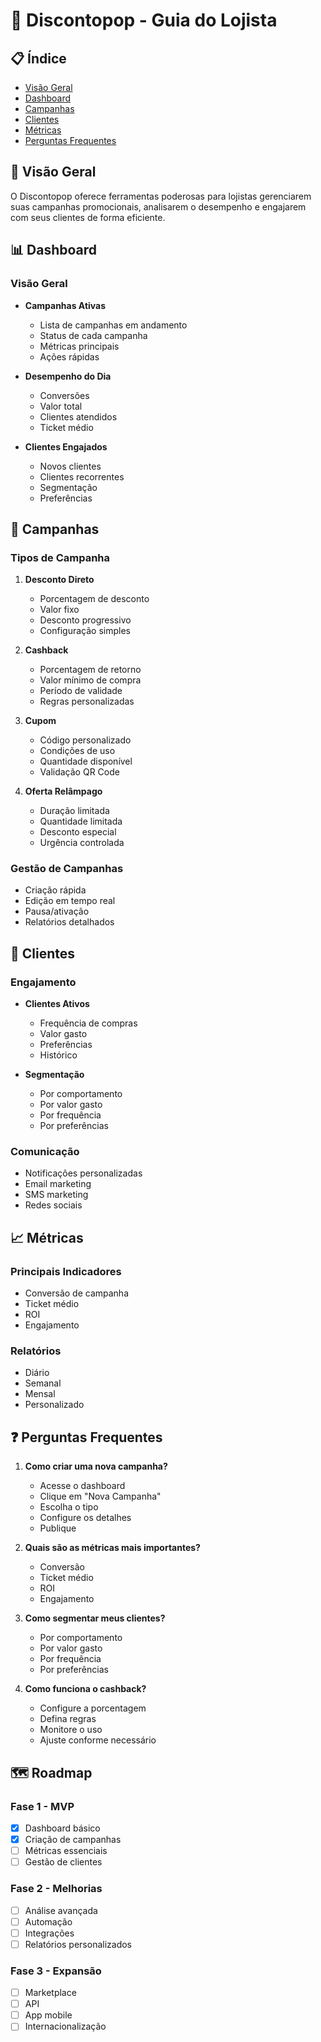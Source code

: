 # 🏪 Discontopop - Guia do Lojista

## 📋 Índice
- [Visão Geral](#-visão-geral)
- [Dashboard](#-dashboard)
- [Campanhas](#-campanhas)
- [Clientes](#-clientes)
- [Métricas](#-métricas)
- [Perguntas Frequentes](#-perguntas-frequentes)

## 🌟 Visão Geral
O Discontopop oferece ferramentas poderosas para lojistas gerenciarem suas campanhas promocionais, analisarem o desempenho e engajarem com seus clientes de forma eficiente.

## 📊 Dashboard

### Visão Geral
- **Campanhas Ativas**
  - Lista de campanhas em andamento
  - Status de cada campanha
  - Métricas principais
  - Ações rápidas

- **Desempenho do Dia**
  - Conversões
  - Valor total
  - Clientes atendidos
  - Ticket médio

- **Clientes Engajados**
  - Novos clientes
  - Clientes recorrentes
  - Segmentação
  - Preferências

## 🎯 Campanhas

### Tipos de Campanha
1. **Desconto Direto**
   - Porcentagem de desconto
   - Valor fixo
   - Desconto progressivo
   - Configuração simples

2. **Cashback**
   - Porcentagem de retorno
   - Valor mínimo de compra
   - Período de validade
   - Regras personalizadas

3. **Cupom**
   - Código personalizado
   - Condições de uso
   - Quantidade disponível
   - Validação QR Code

4. **Oferta Relâmpago**
   - Duração limitada
   - Quantidade limitada
   - Desconto especial
   - Urgência controlada

### Gestão de Campanhas
- Criação rápida
- Edição em tempo real
- Pausa/ativação
- Relatórios detalhados

## 👥 Clientes

### Engajamento
- **Clientes Ativos**
  - Frequência de compras
  - Valor gasto
  - Preferências
  - Histórico

- **Segmentação**
  - Por comportamento
  - Por valor gasto
  - Por frequência
  - Por preferências

### Comunicação
- Notificações personalizadas
- Email marketing
- SMS marketing
- Redes sociais

## 📈 Métricas

### Principais Indicadores
- Conversão de campanha
- Ticket médio
- ROI
- Engajamento

### Relatórios
- Diário
- Semanal
- Mensal
- Personalizado

## ❓ Perguntas Frequentes

1. **Como criar uma nova campanha?**
   - Acesse o dashboard
   - Clique em "Nova Campanha"
   - Escolha o tipo
   - Configure os detalhes
   - Publique

2. **Quais são as métricas mais importantes?**
   - Conversão
   - Ticket médio
   - ROI
   - Engajamento

3. **Como segmentar meus clientes?**
   - Por comportamento
   - Por valor gasto
   - Por frequência
   - Por preferências

4. **Como funciona o cashback?**
   - Configure a porcentagem
   - Defina regras
   - Monitore o uso
   - Ajuste conforme necessário

## 🗺️ Roadmap

### Fase 1 - MVP
- [x] Dashboard básico
- [x] Criação de campanhas
- [ ] Métricas essenciais
- [ ] Gestão de clientes

### Fase 2 - Melhorias
- [ ] Análise avançada
- [ ] Automação
- [ ] Integrações
- [ ] Relatórios personalizados

### Fase 3 - Expansão
- [ ] Marketplace
- [ ] API
- [ ] App mobile
- [ ] Internacionalização 